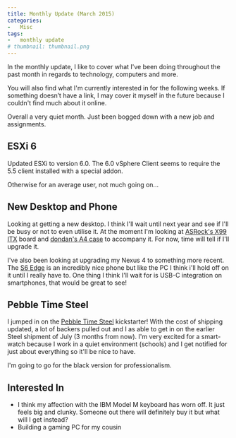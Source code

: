 ```yaml
---
title: Monthly Update (March 2015)
categories:
-   Misc
tags:
-   monthly update
# thumbnail: thumbnail.png
---
```


In the monthly update, I like to cover what I've been doing throughout the past month in regards to technology, computers and more.

You will also find what I'm currently interested in for the following weeks. If something doesn’t have a link, I may cover it myself in the future because I couldn't find much about it online.

<!-- more -->

Overall a very quiet month. Just been bogged down with a new job and assignments.

## ESXi 6

Updated ESXi to version 6.0. The 6.0 vSphere Client seems to require the 5.5 client installed with a special addon.

Otherwise for an average user, not much going on...

## New Desktop and Phone

Looking at getting a new desktop. I think I'll wait until next year and see if I'll be busy or not to even utilise it. At the moment I'm looking at [ASRock's X99 ITX](http://www.asrock.com/mb/Intel/X99E-ITXac/index.asp?cat=) board and [dondan's A4 case](http://hardforum.com/showthread.php?t=1799326) to accompany it. For now, time will tell if I'll upgrade it.

I've also been looking at upgrading my Nexus 4 to something more recent. The [S6 Edge](http://www.samsung.com/au/galaxy-s6/) is an incredibly nice phone but like the PC I think i'll hold off on it until I really have to. One thing I think I'll wait for is USB-C integration on smartphones, that would be great to see!

## Pebble Time Steel

I jumped in on the [Pebble Time Steel](https://www.kickstarter.com/projects/597507018/pebble-time-awesome-smartwatch-no-compromises) kickstarter! With the cost of shipping updated, a lot of backers pulled out and I as able to get in on the earlier Steel shipment of July (3 months from now). I'm very excited for a smart-watch because I work in a quiet environment (schools) and I get notified for just about everything so it'll be nice to have.

I'm going to go for the black version for professionalism.

## Interested In

*   I think my affection with the IBM Model M keyboard has worn off. It just feels big and clunky. Someone out there will definitely buy it but what will I get instead?
*   Building a gaming PC for my cousin
